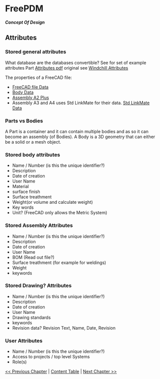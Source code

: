 # FreePDM
***Concept Of Design***

## Attributes

### Stored general attributes
What database are the databases convertible?
See for set of example attributes Part [Attributes pdf](PartAttributes.pdf) original see [Windchill Attributes](https://support.ptc.com/help/windchill/wc110_hc/whc_en/index.html#page/Windchill_Help_Center%2FPMPartAttributesRef.html)

The properties of a FreeCAD file: 
- [FreeCAD file Data](https://wiki.freecadweb.org/Std_Part#Data)
- [Body Data](https://wiki.freecadweb.org/PartDesign_Body#Hidden_properties_Data)
- [Assembly A2 Plus](https://wiki.freecadweb.org/A2plus_Workbench#Assembly_Structure)
- Assembly A3 and A4 uses Std LinkMate for their data.
[Std LinkMate Data](https://wiki.freecadweb.org/Std_LinkMake#Data)

### Parts vs Bodies
A Part is a container and it can contain multiple bodies and as so it can become an assembly (of Bodies). A Body is a 3D geometry that can either be a solid or a mesh object.

### Stored body attributes

- Name / Number (is this the unique identifier?)
- Description
- Date of creation
- User Name
- Material
- surface finish
- Surface treathment
- Weight(or volume and calculate weight)
- Key words
- Unit? (FreeCAD only allows the Metric System)

### Stored Assembly Attributes

- Name / Number (is this the unique identifier?)
- Description
- Date of creation
- User Name
- BOM (Read out file?)
- Surface treathment (for example for weldings)
- Weight
- keywords

### Stored Drawing? Attributes

- Name / Number (is this the unique identifier?)
- Description
- Date of creation
- User Name
- Drawing standards
- keywords
- Revision data? Revision Text, Name, Date, Revision

### User Attributes
- Name / Number (is this the unique identifier?)
- Access to projects / top level Systems
- Role(s)

[<< Previous Chapter](FreePDM_03-DesignDecisions.md) | [Content Table](README.md) | [Next Chapter >>](FreePDM_03-2-SVNProjectStructure.md)
